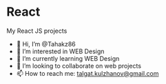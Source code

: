 # React
My React JS projects
- 👋 Hi, I’m @Tahakz86
- 👀 I’m interested in WEB Design
- 🌱 I’m currently learning WEB Design
- 💞️ I’m looking to collaborate on web projects
- 📫 How to reach me: talgat.kulzhanov@gmail.com
